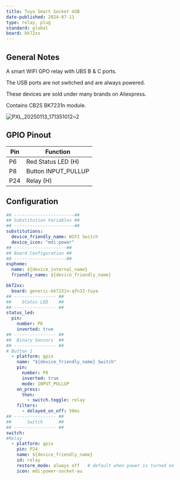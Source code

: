 ```yaml
---
title: Tuya Smart Socket USB
date-published: 2024-07-11
type: relay, plug
standard: global
board: bk72xx
---
```


## General Notes

A smart WIFI GPO relay with UBS B & C ports.

The USB ports are not switched and are always powered.

These devices are sold under many brands on Aliexpress.

Contains CB2S BK7231n module.

![PXL_20250113_171351012~2](https://github.com/user-attachments/assets/c5659178-4992-4de6-a82c-7eb932f1feab)


## GPIO Pinout

| Pin    | Function                   |
| ------ | -------------------------- |
| P6     | Red Status LED (H)         |
| P8     | Button INPUT_PULLUP        |
| P24    | Relay (H)                  |

## Configuration

```yaml
## -----------------------##
## Substitution Variables ##
## -----------------------##
substitutions:
  device_friendly_name: WIFI Switch
  device_icon: "mdi:power"
## --------------------##
## Board Configuration ##
## --------------------##
esphome:
  name: ${device_internal_name}
  friendly_name: ${device_friendly_name}

bk72xx:
  board: generic-bk7231n-qfn32-tuya
## ---------------- ##
##    Status LED    ##
## ---------------- ##
status_led:
  pin:
    number: P6
    inverted: true
## ---------------- ##
##  Binary Sensors  ##
## ---------------- ##
# Button 1
  - platform: gpio
    name: "${device_friendly_name} Switch"
    pin:
      number: P8
      inverted: true
      mode: INPUT_PULLUP
    on_press:
      then:
        - switch.toggle: relay
    filters:
      - delayed_on_off: 50ms
## ---------------- ##
##      Switch      ##
## ---------------- ##
switch:
#Relay
  - platform: gpio
    pin: P24
    name: ${device_friendly_name}
    id: relay
    restore_mode: always off   # default when power is turned on
    icon: mdi:power-socket-au
```
